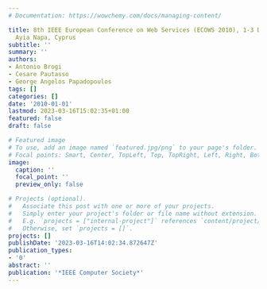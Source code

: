 ```yaml
---
# Documentation: https://wowchemy.com/docs/managing-content/

title: 8th IEEE European Conference on Web Services (ECOWS 2010), 1-3 December 2010,
  Ayia Napa, Cyprus
subtitle: ''
summary: ''
authors:
- Antonio Brogi
- Cesare Pautasso
- George Angelos Papadopoulos
tags: []
categories: []
date: '2010-01-01'
lastmod: 2023-03-16T15:02:35+01:00
featured: false
draft: false

# Featured image
# To use, add an image named `featured.jpg/png` to your page's folder.
# Focal points: Smart, Center, TopLeft, Top, TopRight, Left, Right, BottomLeft, Bottom, BottomRight.
image:
  caption: ''
  focal_point: ''
  preview_only: false

# Projects (optional).
#   Associate this post with one or more of your projects.
#   Simply enter your project's folder or file name without extension.
#   E.g. `projects = ["internal-project"]` references `content/project/deep-learning/index.md`.
#   Otherwise, set `projects = []`.
projects: []
publishDate: '2023-03-16T14:02:34.872647Z'
publication_types:
- '0'
abstract: ''
publication: '*IEEE Computer Society*'
---
```


